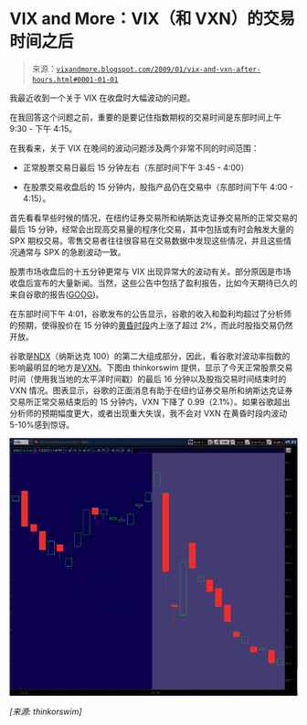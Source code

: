 <!--yml

类别：未分类

日期：2024 年 05 月 18 日 18:04:07

-->

# VIX and More：VIX（和 VXN）的交易时间之后

> 来源：[`vixandmore.blogspot.com/2009/01/vix-and-vxn-after-hours.html#0001-01-01`](http://vixandmore.blogspot.com/2009/01/vix-and-vxn-after-hours.html#0001-01-01)

我最近收到一个关于 VIX 在收盘时大幅波动的问题。

在我回答这个问题之前，重要的是要记住指数期权的交易时间是东部时间上午 9:30 - 下午 4:15。

在我看来，关于 VIX 在晚间的波动问题涉及两个非常不同的时间范围：

+   正常股票交易日最后 15 分钟左右（东部时间下午 3:45 - 4:00）

+   在股票交易收盘后的 15 分钟内，股指产品仍在交易中（东部时间下午 4:00 - 4:15）。

首先看看早些时候的情况，在纽约证券交易所和纳斯达克证券交易所的正常交易的最后 15 分钟，经常会出现高交易量的程序化交易，其中包括或有时会触发大量的 SPX 期权交易。零售交易者往往很容易在交易数据中发现这些情况，并且这些情况通常与 SPX 的急剧波动一致。

股票市场收盘后的十五分钟更常与 VIX 出现异常大的波动有关。部分原因是市场收盘后宣布的大量新闻。当然，这些公告中包括了盈利报告，比如今天期待已久的来自谷歌的报告([GOOG](http://vixandmore.blogspot.com/search/label/GOOG))。

在东部时间下午 4:01，谷歌发布的公告显示，谷歌的收入和盈利均超过了分析师的预期，使得股价在 15 分钟的[黄昏时段](http://vixandmore.blogspot.com/search/label/twilight%20zone)内上涨了超过 2%，而此时股指交易仍然开放。

谷歌是[NDX](http://vixandmore.blogspot.com/search/label/NDX)（纳斯达克 100）的第二大组成部分，因此，看谷歌对波动率指数的影响最明显的地方是[VXN](http://vixandmore.blogspot.com/search/label/VXN)。下图由 thinkorswim 提供，显示了今天正常股票交易时间（使用我当地的太平洋时间戳）的最后 16 分钟以及股指交易时间结束时的 VXN 情况。图表显示，谷歌的正面消息有助于在纽约证券交易所和纳斯达克证券交易所正常交易结束后的 15 分钟内，VXN 下降了 0.99（2.1%）。如果谷歌超出分析师的预期幅度更大，或者出现重大失误，我不会对 VXN 在黄昏时段内波动 5-10%感到惊讶。

![图片](img/84e8a52e4b46b54dd6fecbd4448e8cb6.png)

*[来源: thinkorswim]*
